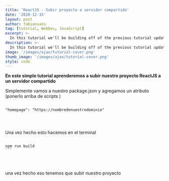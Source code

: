 ```yaml
---
title: 'ReactJS - Subir proyecto a servidor compartido'
date: '2018-12-15'
layout: post
author: fabiansato
tag: [tutorial, WebDev, JavaScript]
excerpt: >-
  In this tutorial we'll be building off of the previous tutorial updating our form to make our first HTTP request to the PokéAPI.
description: >-
  In this tutorial we'll be building off of the previous tutorial updating our form to make our first HTTP request to the PokéAPI.
image: '/images/ajax/tutorial-cover.png'
thumb_image: '/images/ajax/tutorial-cover.png'
style: code
---
```


**En este simple tutorial aprenderemos a subir nuestro proyecto ReactJS a un servidor compartido**

Simplemente vamos a nuestro package.json y agregamos un atributo (ponerlo arriba de scripts )

<pre>
<code data-language="json">
"homepage": "https://nombredenuestrodominio"
</pre>
</code>

Una vez hecho esto hacemos en el terminal
<pre>
<code data-language="javascript">
npm run build
```
</pre>
</code>

una vez hecho eso tenemos que subir nuestro proyecto 

